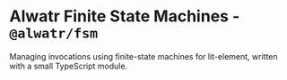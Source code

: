 # Alwatr Finite State Machines - `@alwatr/fsm`

Managing invocations using finite-state machines for lit-element, written with a small TypeScript module.
